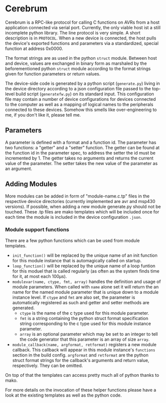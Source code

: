 # Cerebrum

Cerebrum is a RPC-like protocol for calling C functions on AVRs from a host
application connected via serial port. Currently, the only viable host ist a
still incomplete python library. The line protocol is very simple. A short
description is in ```PROTOCOL```.  When a new device is connected, the host
pulls the device's exported functions and parameters via a standardized, special
function at address 0x0000.

The format strings are as used in the python ```struct``` module. Between host
and device, values are exchanged in binary form as marshaled by the
beforementioned python ```struct``` module according to the format strings given
for function parameters or return values.

The device-side code is generated by a python script (```generate.py```) living
in the device directory according to a json configuration file passed to the
top-level build script (```generatefw.py```) on its standard input. This
configuration file may contain a number of device configurations for devices
connected to the computer as well as a mapping of logical names to the
peripherals connected to these devices. Somehow this smells like
over-engineering to me, if you don't like it, please tell me.

## Parameters

A parameter is defined with a format and a function id. The parameter has two
functions: a "getter" and a "setter" function. The getter can be found at the
function id in the parameter spec, to address the setter the id must be
incremented by 1. The getter takes no arguments and returns the current value of
the parameter. The setter takes the new value of the parameter as an argument.

## Adding Modules

More modules can be added in form of "module-name.c.tp" files in the respective
device directories (currently implemented are avr and msp430 versions). If
possible, when adding a new module generate.py should not be touched. These .tp
files are mako templates which will be included once for each time the module
is included in the device configuration ```.json```.

### Module support functions

There are a few python functions which can be used from module templates.

 * ```init_function()``` will be replaced by the unique name of an init function
   for this module instance that is automagically called on startup.
 * ```loop_function()``` will be replaced by the unique name of a loop funtion
   for this moduel that is called regularly (as often as the system finds time
   for it, at most each 100µs). 
 * ```modulevar(name, ctype, fmt, array)``` handles the definition and usage of
   module parameters. When called with ```name``` alone set it will return the
   an name for the named module parameter that is unique down to a module
   instance level. If ```ctype``` and ```fmt``` are also set, the parameter is
   automatically registered as such and getter and setter methods are generated.
    * ```ctype``` is the name of the c type used for this module parameter.
    * ```fmt``` is a string containing the python struct format specification
      string corresponding to the c type used for this module instance
      parameter.
    * ```array``` is an optional parameter which may be set to an integer to
      tell the code generator that this parameter is an array of size
      ```array```.
 * ```module_callback(name, argformat, retformat)``` registers a new module
   callback. This callback will appear in this module instance's ```functions```
   section in the build config. ```argformat``` and ```retformat``` are the
   python struct format strings for the callback's arguments and return value,
   respectively. They can be omitted.

On top of that the templates can access pretty much all of python thanks to
mako.

For more details on the invocation of these helper functions please have a look
at the existing templates as well as the python code.
